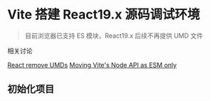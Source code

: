 # Vite 搭建 React19.x 源码调试环境

> 目前浏览器已支持 ES 模块，React19.x 后续不再提供 UMD 文件

相关讨论

[React remove UMDs](https://github.com/facebook/react/pull/28735)
[Moving Vite's Node API as ESM only](https://github.com/vitejs/vite/discussions/13928)

## 初始化项目
